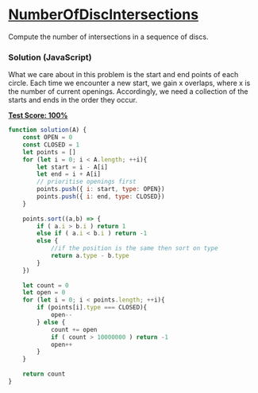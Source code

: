 # [NumberOfDiscIntersections](https://codility.com/programmers/lessons/6-sorting/)
Compute the number of intersections in a sequence of discs.

### Solution (JavaScript)
What we care about in this problem is the start and end points of each circle. Each time we encounter a new start, we gain x overlaps, where x is the number of current openings. Accordingly, we need a collection of the starts and ends in the order they occur.

__[Test Score: 100%](https://codility.com/demo/results/training9KRVZ9-GZJ/)__

```js
function solution(A) {
    const OPEN = 0
    const CLOSED = 1
    let points = []
    for (let i = 0; i < A.length; ++i){
        let start = i - A[i]    
        let end = i + A[i]   
        // prioritise openings first
        points.push({ i: start, type: OPEN})
        points.push({ i: end, type: CLOSED})
    }
    
    points.sort((a,b) => {
        if ( a.i > b.i ) return 1
        else if ( a.i < b.i ) return -1
        else {
            //if the position is the same then sort on type
            return a.type - b.type
        }
    })
    
    let count = 0
    let open = 0
    for (let i = 0; i < points.length; ++i){
        if (points[i].type === CLOSED){
            open--
        } else {
            count += open
            if ( count > 10000000 ) return -1
            open++
        }
    }
    
    return count
}
```
